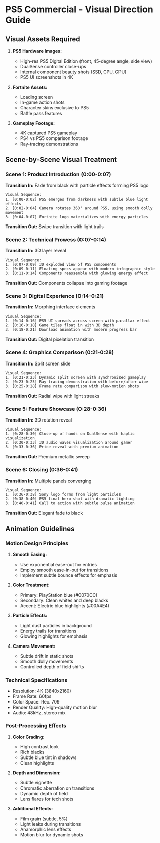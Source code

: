 # PS5 Commercial - Visual Direction Guide

## Visual Assets Required
1. **PS5 Hardware Images:**
   - High-res PS5 Digital Edition (front, 45-degree angle, side view)
   - DualSense controller close-ups
   - Internal component beauty shots (SSD, CPU, GPU)
   - PS5 UI screenshots in 4K

2. **Fortnite Assets:**
   - Loading screen
   - In-game action shots
   - Character skins exclusive to PS5
   - Battle pass features

3. **Gameplay Footage:**
   - 4K captured PS5 gameplay
   - PS4 vs PS5 comparison footage
   - Ray-tracing demonstrations

## Scene-by-Scene Visual Treatment

### Scene 1: Product Introduction (0:00-0:07)
**Transition In:** Fade from black with particle effects forming PS5 logo
```
Visual Sequence:
1. [0:00-0:02] PS5 emerges from darkness with subtle blue light effects
2. [0:02-0:04] Camera rotates 360° around PS5, using smooth dolly movement
3. [0:04-0:07] Fortnite logo materializes with energy particles
```
**Transition Out:** Swipe transition with light trails

### Scene 2: Technical Prowess (0:07-0:14)
**Transition In:** 3D layer reveal
```
Visual Sequence:
1. [0:07-0:09] 3D exploded view of PS5 components
2. [0:09-0:11] Floating specs appear with modern infographic style
3. [0:11-0:14] Components reassemble with glowing energy effect
```
**Transition Out:** Components collapse into gaming footage

### Scene 3: Digital Experience (0:14-0:21)
**Transition In:** Morphing interface elements
```
Visual Sequence:
1. [0:14-0:16] PS5 UI spreads across screen with parallax effect
2. [0:16-0:18] Game tiles float in with 3D depth
3. [0:18-0:21] Download animation with modern progress bar
```
**Transition Out:** Digital pixelation transition

### Scene 4: Graphics Comparison (0:21-0:28)
**Transition In:** Split screen slide
```
Visual Sequence:
1. [0:21-0:23] Dynamic split screen with synchronized gameplay
2. [0:23-0:25] Ray-tracing demonstration with before/after wipe
3. [0:25-0:28] Frame rate comparison with slow-motion shots
```
**Transition Out:** Radial wipe with light streaks

### Scene 5: Feature Showcase (0:28-0:36)
**Transition In:** 3D rotation reveal
```
Visual Sequence:
1. [0:28-0:30] Close-up of hands on DualSense with haptic visualization
2. [0:30-0:33] 3D audio waves visualization around gamer
3. [0:33-0:36] Price reveal with premium animation
```
**Transition Out:** Premium metallic sweep

### Scene 6: Closing (0:36-0:41)
**Transition In:** Multiple panels converging
```
Visual Sequence:
1. [0:36-0:38] Sony logo forms from light particles
2. [0:38-0:40] PS5 final hero shot with dramatic lighting
3. [0:40-0:41] Call to action with subtle pulse animation
```
**Transition Out:** Elegant fade to black

## Animation Guidelines

### Motion Design Principles
1. **Smooth Easing:**
   - Use exponential ease-out for entries
   - Employ smooth ease-in-out for transitions
   - Implement subtle bounce effects for emphasis

2. **Color Treatment:**
   - Primary: PlayStation blue (#0070CC)
   - Secondary: Clean whites and deep blacks
   - Accent: Electric blue highlights (#00A4E4)

3. **Particle Effects:**
   - Light dust particles in background
   - Energy trails for transitions
   - Glowing highlights for emphasis

4. **Camera Movement:**
   - Subtle drift in static shots
   - Smooth dolly movements
   - Controlled depth of field shifts

### Technical Specifications
- Resolution: 4K (3840x2160)
- Frame Rate: 60fps
- Color Space: Rec. 709
- Render Quality: High-quality motion blur
- Audio: 48kHz, stereo mix

### Post-Processing Effects
1. **Color Grading:**
   - High contrast look
   - Rich blacks
   - Subtle blue tint in shadows
   - Clean highlights

2. **Depth and Dimension:**
   - Subtle vignette
   - Chromatic aberration on transitions
   - Dynamic depth of field
   - Lens flares for tech shots

3. **Additional Effects:**
   - Film grain (subtle, 5%)
   - Light leaks during transitions
   - Anamorphic lens effects
   - Motion blur for dynamic shots 